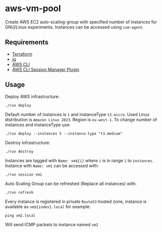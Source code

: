 # aws-vm-pool

Create AWS EC2 auto-scaling-group with specified number of instances for GNU/Linux experiments.
Instances can be accessed using `ssm-agent`.

## Requirements

- [Terraform](https://developer.hashicorp.com/terraform/downloads)
- [jq](https://jqlang.github.io/jq/manual/)
- [AWS CLI](https://docs.aws.amazon.com/cli/latest/userguide/cli-chap-welcome.html)
- [AWS CLI Session Manager Plugin](https://docs.aws.amazon.com/systems-manager/latest/userguide/session-manager-working-with-install-plugin.html)

## Usage

Deploy AWS infrastructure:
```shell
./run deploy
```

Default number of instances is `1` and instanceType `t3.micro`. Used Linux distribution is `Amazon Linux 2023`.
Region is `eu-west-1`.
To change number of instances and instanceType use:
```shell
./run deploy --instances 5 --instance-type "t3.medium"
```

Destroy infrastructure:
```shell
./run destroy
```

Instances are tagged with `Name: vm${i}` where `i` is in range `1` to `instances`.
Instance with `Name: vm1` can be accessed with:

```shell
./run session vm1
```

Auto Scaling Group can be refreshed (Replace all instances) with:
```shell
./run refresh
```

Every instance is registered in private `Route53` hosted zone, instance is available as `vm${index}.local`
for example:
```shell
ping vm2.local
```

Will send ICMP packets to instance named `vm2`